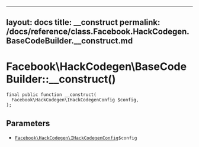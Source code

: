 
***

layout: docs
title: __construct
permalink: /docs/reference/class.Facebook.HackCodegen.BaseCodeBuilder.__construct.md
---







# Facebook\\HackCodegen\\BaseCodeBuilder::__construct()




``` Hack
final public function __construct(
  Facebook\HackCodegen\IHackCodegenConfig $config,
);
```




## Parameters




+ [` Facebook\HackCodegen\IHackCodegenConfig `](<interface.Facebook.HackCodegen.IHackCodegenConfig.md>)`` $config ``